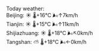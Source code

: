 Today weather:  
Beijing: ☀️ 🌡️+16°C 🌬️↑7km/h  
Tianjin: ☀️ 🌡️+15°C 🌬️↑11km/h  
Shijiazhuang: ☀️ 🌡️+18°C 🌬️↖0km/h  
Tangshan: ⛅️  🌡️+18°C 🌬️←0km/h  
